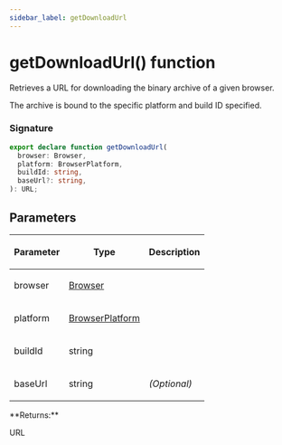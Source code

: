 ```yaml
---
sidebar_label: getDownloadUrl
---
```


# getDownloadUrl() function

Retrieves a URL for downloading the binary archive of a given browser.

The archive is bound to the specific platform and build ID specified.

### Signature

```typescript
export declare function getDownloadUrl(
  browser: Browser,
  platform: BrowserPlatform,
  buildId: string,
  baseUrl?: string,
): URL;
```

## Parameters

<table><thead><tr><th>

Parameter

</th><th>

Type

</th><th>

Description

</th></tr></thead>
<tbody><tr><td>

browser

</td><td>

[Browser](./browsers.browser.md)

</td><td>

</td></tr>
<tr><td>

platform

</td><td>

[BrowserPlatform](./browsers.browserplatform.md)

</td><td>

</td></tr>
<tr><td>

buildId

</td><td>

string

</td><td>

</td></tr>
<tr><td>

baseUrl

</td><td>

string

</td><td>

_(Optional)_

</td></tr>
</tbody></table>
**Returns:**

URL
